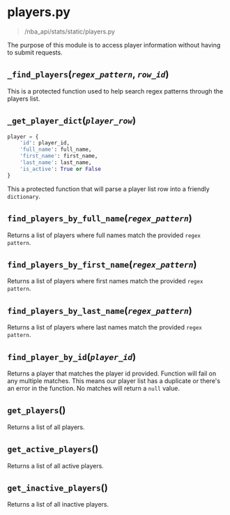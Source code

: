 # players.py
>/nba_api/stats/static/players.py

The purpose of this module is to access player information without having to submit requests.

## `_find_players`(_`regex_pattern`_, _`row_id`_)

This is a protected function used to help search regex patterns through the players list.

## `_get_player_dict`(_`player_row`_)
```python
player = {
    'id': player_id,
    'full_name': full_name,
    'first_name': first_name,
    'last_name': last_name,
    'is_active': True or False
}
```
This a protected function that will parse a player list row into a friendly `dictionary`.

## `find_players_by_full_name`(_`regex_pattern`_)

Returns a list of players where full names match the provided `regex pattern`. 

## `find_players_by_first_name`(_`regex_pattern`_)

Returns a list of players where first names match the provided `regex pattern`. 

## `find_players_by_last_name`(_`regex_pattern`_)

Returns a list of players where last names match the provided `regex pattern`.

## `find_player_by_id`(_`player_id`_)

Returns a player that matches the player id provided. Function will fail on any multiple matches. This means our player list has a duplicate or there's an error in the function. No matches will return a `null` value.

## `get_players`()

Returns a list of all players.

## `get_active_players`()

Returns a list of all active players.

## `get_inactive_players`()

Returns a list of all inactive players.
